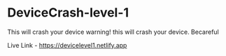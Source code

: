 # DeviceCrash-level-1
This will crash your device
 warning! this will crash your device. Becareful
 
 Live Link - https://devicelevel1.netlify.app
